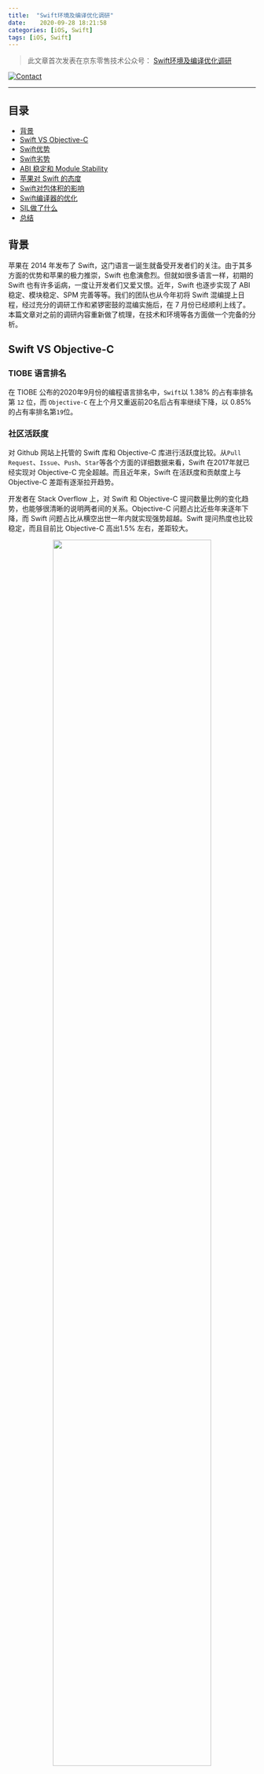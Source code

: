 ```yaml
---
title:  "Swift环境及编译优化调研"
date:    2020-09-28 18:21:58
categories: [iOS, Swift]
tags: [iOS, Swift]
---
```




> 此文章首次发表在京东零售技术公众号：
> [Swift环境及编译优化调研](https://mp.weixin.qq.com/s/cM4arazOf9npcO7Ws0fnJA)

[![Contact](https://img.shields.io/badge/contact-wangyanchang21-green.svg)](https://github.com/wangyanchang21)



---



## 目录

- [背景](#背景)
- [Swift VS Objective-C](#swift-vc-objective-c)
- [Swift优势](#swift优势)
- [Swift劣势](#swift劣势)
- [ABI 稳定和 Module Stability](#abi-稳定和-module-stability)
- [苹果对 Swift 的态度](#苹果对-swift-的态度)
- [Swift对包体积的影响](#swift对包体积的影响)
- [Swift编译器的优化](#swift编译器的优化)
- [SIL做了什么](#sil做了什么)
- [总结](#总结)



## 背景

苹果在 2014 年发布了 Swift，这门语言一诞生就备受开发者们的关注。由于其多方面的优势和苹果的极力推崇，Swift 也愈演愈烈。但就如很多语言一样，初期的 Swift 也有许多诟病，一度让开发者们又爱又恨。近年，Swift 也逐步实现了 ABI 稳定、模块稳定、SPM 完善等等。我们的团队也从今年初将 Swift 混编提上日程，经过充分的调研工作和紧锣密鼓的混编实施后，在 7 月份已经顺利上线了。本篇文章对之前的调研内容重新做了梳理，在技术和环境等各方面做一个完备的分析。




## Swift VS Objective-C

### TIOBE 语言排名

在 TIOBE 公布的2020年9月份的编程语言排名中，`Swift`以 1.38% 的占有率排名第 `12` 位，而 `Objective-C` 在上个月又重返前20名后占有率继续下降，以 0.85% 的占有率排名第`19`位。


### 社区活跃度

对 Github 网站上托管的 Swift 库和 Objective-C 库进行活跃度比较。从`Pull Request`、`Issue`、`Push`、`Star`等各个方面的详细数据来看，Swift 在2017年就已经实现对 Objective-C 完全超越。而且近年来，Swift 在活跃度和贡献度上与 Objective-C 差距有逐渐拉开趋势。

开发者在 Stack Overflow 上，对 Swift 和 Objective-C 提问数量比例的变化趋势，也能够很清晰的说明两者间的关系。Objective-C 问题占比近些年来逐年下降，而 Swift 问题占比从横空出世一年内就实现强势超越。Swift 提问热度也比较稳定，而且目前比 Objective-C 高出1.5% 左右，差距较大。

<center>
<img src="https://raw.githubusercontent.com/wangyanchang21/wangyanchang21.github.io/master/resource/swiftresearch/swift-env-compiler-3.png" width="80%" img/>
</center>


### Swift应用现状


想要得到 Swift 的实际应用现状，最直接的方式就是对 App Store 中的应用进行分析。然后，我们就基于8月1日的国内 App Store 应用免费排行榜，对前100名的应用进行了可执行文件的扫描分析。结果中已经实现 Swift 开发的有31个，没有实现的有69个，具体数据如下：


| 排名 |        应用        | 是否支持Swift |
| :--: | :----------------: | :-----------: |
|  1   |     个人所得税     |               |
|  2   |       拼多多       |               |
|  3   |     淘宝特价版     |               |
|  4   |     交管12123      |               |
|  5   |        钉钉        |               |
|  6   |        剪映        |       ✔       |
|  7   |        微信        |       ✔       |
|  8   |        微视        |       ✔       |
|  9   |     抖音短视频     |               |
|  10  |      腾讯会议      |               |
|  11  |      企业微信      |               |
|  12  |       支付宝       |               |
|  13  |        百度        |       ✔       |
|  14  |      七猫小说      |       ✔       |
|  15  |         QQ         |               |
|  16  |       爱奇艺       |       ✔       |
|  17  |      手机淘宝      |       ✔       |
|  18  |     快手极速版     |               |
|  19  |        美团        |               |
|  20  |      优酷视频      |       ✔       |
|  21  |        得物        |       ✔       |
|  22  |       芒果TV       |       ✔       |
|  23  |       58同城       |               |
|  24  |      高德地图      |               |
|  25  |      BOSS直聘      |               |
|  26  |      阿里巴巴      |               |
|  27  |    中国建设银行    |               |
|  28  |        快手        |               |
|  29  |    农行掌上银行    |               |
|  30  |       云闪付       |               |
|  31  |        闲鱼        |               |
|  32  |     闽政通APP      |       ✔       |
|  33  |       小红书       |       ✔       |
|  34  |      腾讯视频      |               |
|  35  |       QQ音乐       |               |
|  36  |    中国工商银行    |       ✔       |
|  37  |        京东        |       ✔       |
|  38  |     网易云音乐     |               |
|  39  |       安居客       |               |
|  40  |      手机天猫      |               |
|  41  |      京东金融      |               |
|  42  |      酷狗音乐      |               |
|  43  |      哔哩哔哩      |       ✔       |
|  44  |  中国银行手机银行  |       ✔       |
|  45  |      中国移动      |               |
|  46  |      贝壳找房      |               |
|  47  |      人人视频      |               |
|  48  |     抖音极速版     |               |
|  49  |      美图秀秀      |       ✔       |
|  50  |      QQ浏览器      |               |
|  51  |     WPS Office     |               |
|  52  |        陌声        |       ✔       |
|  53  |      轻颜相机      |       ✔       |
|  54  |      哈啰出行      |               |
|  55  |      百度网盘      |       ✔       |
|  56  |      驾考宝典      |               |
|  57  |     扫描全能王     |               |
|  58  |       学小易       |               |
|  59  |       天眼查       |               |
|  60  |        Soul        |       ✔       |
|  61  |        Keep        |       ✔       |
|  62  |       QQ邮箱       |               |
|  63  |      招商银行      |               |
|  64  |    WiFi万能钥匙    |               |
|  65  |      美团外卖      |               |
|  66  |        微博        |               |
|  67  |    邮储手机银行    |               |
|  68  |      UC浏览器      |               |
|  69  |      喜马拉雅      |               |
|  70  |        夸克        |               |
|  71  |     平安好车主     |               |
|  72  |        醒图        |       ✔       |
|  73  | 中国联通手机营业厅 |               |
|  74  |      网上国网      |               |
|  75  |      学习强国      |               |
|  76  |      大众点评      |               |
|  77  |      番茄小说      |               |
|  78  |       饿了么       |               |
|  79  |     搜狗输入法     |               |
|  80  |     铁路12306      |               |
|  81  |       作业帮       |               |
|  82  |        知位        |               |
|  83  |       懂车帝       |       ✔       |
|  84  |      掌上生活      |               |
|  85  |        识货        |       ✔       |
|  86  |        袋鼠        |               |
|  87  |     京东极速版     |               |
|  88  |      百度地图      |               |
|  89  |       货拉拉       |               |
|  90  |      苏宁易购      |               |
|  91  |        知乎        |       ✔       |
|  92  |      腾讯新闻      |       ✔       |
|  93  |      全民K歌       |               |
|  94  |      滴滴出行      |       ✔       |
|  95  |     万能遥控器     |               |
|  96  |       链工宝       |               |
|  97  |      今日头条      |       ✔       |
|  98  |      汽车之家      |               |
|  99  |      携程旅行      |       ✔       |
| 100  |     肯德基KFC      |       ✔       |


国内 App Store 应用免费排行榜数据分析如下：

<center>
<img src="https://raw.githubusercontent.com/wangyanchang21/wangyanchang21.github.io/master/resource/swiftresearch/swift-env-compiler-4.png" width="80%" img/>
</center>


但对于美国 App Store 应用免费排行榜进行分析后，发现数据上基本与国内相反，使用Swift的应用占比81%，不包含Swift的仅有19%。国外开发者对于 Swift 的使用力度还是很高的，与国内的数据形成一个十分明显的对比，所以国内开发者整体对于 Swift 的支持度还是有一定差距的。

<center>
<img src="https://raw.githubusercontent.com/wangyanchang21/wangyanchang21.github.io/master/resource/swiftresearch/swift-env-compiler-5.png" width="80%" img/>
</center>


由于只采样前100个应用，所以数据并不能精确说明 Swift 在 iOS 中的应用比例，只能作为一个参考。2019年开发者曾对国内外 Top 1000 的 App 做过同样的分析，他们的结论是国内使用 Swift 的 APP 占比约22%，美区使用 Swift 的 APP 占比约78%。



## Swift 优势

- 性能高、速度快

Swift 性能高，速度快，在复杂数据的处理上尤为明显。在 WWDC 2015 时苹果就曾发布过一组 Swift 和 ObjC 性能对比的数据。在 Richards 的基准测试中，Swift 的运行速度是 ObjC 的 4.29 倍。在 DeltaBlue 的基准测试中，Swift 的运行速度是 ObjC 的 2.67 倍。

<center>
<img src="https://raw.githubusercontent.com/wangyanchang21/wangyanchang21.github.io/master/resource/swiftresearch/swift-env-compiler-6.png" width="80%" img/>
</center>

Swfit 中的类分为值类型和引用类型，值类型是没有引用计数的，纯粹的值类型是存储于栈区的。Swift 中的 struct 能替代绝大数 ObjC 中的类，通过入栈出栈方式进行分配和销毁，大幅减少了在堆区内存的分配和回收，提高了效率。Swift 还在一些细节上做了内存优化，比如集合类型的 Copy-on-Write 特性。


- 安全性高

Swift 从设计之初就比基于 C 的语言更安全，另外还清除了不安全的代码。Swift 具有静态调度安全的特性，所以许多问题在编译时就能提前发现。
Swift 还是强类型语言，默认情况下 Swift 对象不能为 nil，只有在初始化之后才可以使用，否则便会编译报错。另外，可选类型(Optionals)是 Swift 专门设计用于支持对象为 nil 的场景的。这就使得代码更加安全、简洁，防止了许多由于 nil 而造成的运行时难以查找的崩溃问题。
Array、Dictionary、Set 集合类型以及其他的值类型，在一定程度上解决了一部分线程安全的问题，比如值类型的的存储属性、非全局的值类型变量等。
当代码中发生内存溢出时，编译器会发送诊断信息。比如，常量计算中的内存溢出是很难查找的，Swift 编译器会把这个错误信息警示于开发者，而不是取值错误。
从过往经验中来看，Swift 的整体崩溃率是低于 ObjC 的。这些强大的内置错误处理，给了 Swift 很高的安全性，但这一切都归根结底于 Swift 在编译器中所作的工作。

- 先进性

泛型、协议扩展在很大程度上提高了代码的复用率，使代码更加灵活。
元组、关联枚举、下标语法、自定义运算符、字面量语法等，这些 ObjC 不具备的特性，可以十分简单地实现场景定制化，让代码更加灵活自如。
结构体作为值类型的对象结构，可以满足绝大多数业务场景，做到更好的内存管理，也更符合线程安全的设计。
Swift 引入模块的概念，解决了 ObjC 中长久以来为人诟病的命名空间问题。访问权限由 private 到 open 分为五级，使模块间的调用把控力更容易掌握。
Swift 中闭包占有很重的戏份，但却拥有十分轻量级语法，许多便捷的高阶函数都是以闭包的形式展开进行的。这里面也体现了一些函数式编程的思想，而且其实所有的函数都可以作为一个闭包进行调用。

- 开发效率

Swift 指针的概念更加淡化了，内存管理也更加简单便利了，就连 ObjC 中需要手动管理的 CF 对象内存，也可以自动管理了。与 ObjC 相比，程序开发更傻瓜化，能让开发者有更多的精力放在业务逻辑层面，提升了开发效率。
通过 Swift Playgrounds，无需复杂的项目配置就可以快速建立一个 Swift 运行环境，并且支持 UI 调试。无需进行手动编译便可以快速反馈给开发者，所以在某些场景下提高了开发者的调试效率。


- 代码量减少

由于 Swift 语言简洁明确，实现同样的功能，代码量明显比 ObjC 有所减少，估计减少 15~30%。我们曾尝试把京东中几个具有独立业务的 ObjC 页面用 Swift 重写了，最终代码量降低了 20.13%。

- 跨平台

Swift 可以在所有的 Apple Platform 中开发使用，包括 iOS，macOS，watchOS 和 tvOS。除此之外，还支持 Linux、Windows、Ubuntu、CentOS 等平台。
Swift 从开发调试到二进制构建，再到打包分发，这些都已经完全集成在 Xcode 及其工具链中了。另外，Swift Package Manager 在 5.3 版本对二进制包分发和资源的打包的支持，使其跨品台的生态更加完整了。

- 广泛的应用

 Swift 在应用上很广泛，并不局限于苹果平台的开发。它有专门的团队 Swift Server Work Group (SSWG) 在从事服务端的建设，还有相应而生的后端框架 Perfect，Vapor 等。在人工智能领域 Swift for TensorFlow 的发展也如火如荼，还有 Web 前端、Linux等等。

- 开源、持续发展

Swift 是一门静态语言，面世以来就是开源的身份。苹果在 Swift Forums 和 Swift evolution 中广泛接受开发者们的建议和提案，这也促使着 Swift 近年来的飞快发展。苹果在 Swift 中倾尽心血，在短短几年时间内，语言完善和生态建立的速度之快，让业内人士瞠目结舌。但无论如何，Swift 还是一个很年轻的语言，而且它发展的脚步也不会停下。



## Swift 劣势

- 对于 Swift 混编工程来说，Swift 是可以无障碍调用 ObjC 的，但是反之不一定。虽然苹果的优化让 Swift 完美地兼容了 ObjC，但 Swift 中一些独有的特性，ObjC 是不能够支持的，在语言的转义过程中很容易出现问题，造成程序错误。
- Swift 工程在编译时长上一般大于 ObjC。主要原因是静态调度的 Swift 在编译期就需要做更多的工作，会做许多检查和优化。编译器在优化阶段，估计就要占用三分之一左右的编译时间。但目前 Xcode 中有一些 Swift 的编译选项，通过调整这些策略，编译时长上还是有一定的优化空间的。
- 单纯就某些简单的基础操作来说，如某些循环、拼接、元素增减等方面，Swift 速度上甚至不如 ObjC，但并不影响其复杂场景下以及整体的性能优势。
- 在 Swift5.0 之前，或者在低于 iOS 12.2 以下的操作系统中 Swift runtime 和标准库包仍然会打包到工程的包中，仍然占用和应用的包体积。



## ABI 稳定和 Module Stability

Swift5.0 开始，ABI 稳定。这意味着通过 Swift5.0 及以上的编译器编译出来的应用二进制，就可以运行在任意 Swift5.0 及以上的 swift runtime 上。ABI 稳定后，Swift runtime 和标准库已经植入 `macOS 10.14.4`、`iOS 12.2`、`watchOS 5.2` 及以上系统中。因此，已经使用 Swift 的应用包体积将会减少，一般来说可以减小 10M 左右。WWDC 大会上苹果发布数据来看，在 iOS 12.2 中更新为 Swift5.0 后，iOS 应用单从 Swift 库方面就减少 7.5M ，watchOS 应用单从 Swift 库就减少 11.6M。当然，这个数据不是一个定值，会由代码中调用的标准库的数量来决定。

<center>
<img src="https://raw.githubusercontent.com/wangyanchang21/wangyanchang21.github.io/master/resource/swiftresearch/swift-env-compiler-7.png" width="80%" img/>
</center>

根据苹果官方给出的数据，截止到 2020年6月17日，市场上所有 iPhone 中能支持 Swift runtime 内置的设备比例在 81%~94% 之间。因为从 iOS12.2 开始支持的，理论上来说这个值应该更接近 94%，估计在 90% 左右。而且，从长远角度来看，随着苹果系统的更新，这个数据也会越来越高。

Swift5.1 开始 Module Stability。这意味着使用不同版本编译器构建的 Swift 模块可以在同一个应用程序中一起使用。开发者可以使用第三方库，而不必担心它们使用的是哪个版本的 Swift 编译器。无论是 ABI 稳定还是模块稳定，对于开发者来说都是非常值得庆贺的事情。



## 苹果对 Swift 的态度

苹果官方的 SDK 中，纯 Swift 的框架已经越来越多，比如 Combine、SwiftUI、RealityKit、Create ML、CryptoKit 等等。这些都是苹果主推的技术，而且这些库不能被 Objective-C 直接混编。在 WWDC 2020 上，发布了新功能 App Widget 组件。值得注意的是，App Widget 开发仅限于 SwiftUI。

国外开发者 Alexandre Colucci 曾分析过苹果系统中 Swift 的使用情况。除了 Swift 库之外，iOS 13.1 中已经有 141 个二进制文件使用了 Swift。而且近两年来，增长速度惊人。

<center>
<img src="https://raw.githubusercontent.com/wangyanchang21/wangyanchang21.github.io/master/resource/swiftresearch/swift-env-compiler-8.png" width="80%" img/>
</center>

总之，自 WWDC 2019 以来，越来越多的框架和功能向纯 Swift 倾斜。另外，WWDC 的示例代码早已经不见 ObjC 的踪影，越来越多的系统 App 使用 Swift 重写，这些都明显地体现了苹果在 ObjC 向 Swift 跨进这件事情上的趋势和态度。



## Swift 对包体积的影响

### 空白工程对比

创建两个空白工程，分别对 ObjC 和 Swift 在 ABI 稳定前后的不同系统中做了一个对比，结果如下：

|  开发语言  | iOS系统  | ipa包体积 |
| :--------: | :------: | :-------: |
| Objctive-C | iOS 13.0 |   69KB    |
| Swift 5.1  | iOS 13.0 |   70KB    |
| Objctive-C | iOS 8.0  |   176KB   |
| Swift 5.1  | iOS 8.0  |   4.8MB   |

可以明显看出在 ABI 稳定后，由于内置了 Swift 标准库和 runtime 的缘故，包体积已经缩减了约 4.7M。但在 ABI 稳定前，还是需要内置到 ipa 包中的。


### 仅支持 Swift 混编环境的工程

对纯 ObjC 工程实施 Swift 环境支持后，不添加任何 Swift 代码。在一个 arm64 的设备下，LinkMap 中会增加如下内容：

|                动态/静态库                 |   大小   |
| :----------------------------------------: | :------: |
|              libswiftCore.tbd              |   32 B   |
|         libswiftCompatibility50.a          | 321	B |
| libswiftCompatibilityDynamicReplacements.a | 161	B |
|                   总大小                   |  514 B   |


根据可执行文件分析，得到新增的 Swift 相关动态链接库：

| 序号 |            动态链接库             |
| :--: | :-------------------------------: |
|  1   | LC_LOAD_DYLIB(libswiftCore.dylib) |

对于仅支持 Swift 环境的工程来说，只会链接 libswiftCore 这一个动态库，另外 LinkMap 中的库大小也还不到 1KB，基本可忽略不计。


### 实现 Swift 混编业务的工程

对纯 ObjC 工程实施 Swift 环境支持，且用 Swift 实现部分业务后。在一个 arm64 的设备下，LinkMap 中会增加如下内容：

|                动态/静态库                 |   大小   |
| :----------------------------------------: | :------: |
|              libswiftCore.tbd              | 2.05 KB  |
|           libswiftFoundation.tbd           |  448 B   |
|            libswiftDispatch.tbd            |  256 B   |
|             libswiftUIKit.tbd              |   96 B   |
|           libswiftObjectiveC.tbd           | 64	B  |
|         libswiftCompatibility50.a          | 321	B |
| libswiftCompatibilityDynamicReplacements.a |  161 B   |
|                   总大小                   | 3.36 KB  |


根据可执行文件分析，得到新增的 Swift 相关动态链接库：

| 序号 |                动态链接库                 |
| :--: | :---------------------------------------: |
|  1   |     LC_LOAD_DYLIB(libswiftCore.dylib)     |
|  2   | LC_LOAD_DYLIB(libswiftCoreGraphics.dylib) |
|  3   |   LC_LOAD_DYLIB(libswiftDispatch.dylib)   |
|  4   |  LC_LOAD_DYLIB(libswiftFoundation.dylib)  |
|  5   |  LC_LOAD_DYLIB(libswiftObjectiveC.dylib)  |
|  6   |    LC_LOAD_DYLIB(libswiftUIKit.dylib)     |

对比仅支持 Swift 环境的工程，多了许多动态库，这些就是项目中用到的 Swift 标准动态库。这也是为什么在 ABI 稳定前，随着涉及到越来越多的 Swift 标准动态库，包体积在不断增加的原因。另外 LinkMap 相应增长的大小只有 2.85KB，所以这个数值还是基本可以忽略不计的。



## Swift 编译器的优化

相比 ObjC 来说，编译器性能更高、速度更快，也更加安全。究其根本，Swift 一切的优越之处，都源于其经过无数优化的 Swift 编译器。首先在 C、C++、Objective-C 工程中，编译器前端使用的是 clang，后端使用的 LLVM。而在 Swift 中的编译器前端所使用的是 swift，后端同样是使用的 LLVM。惟一的区别就在于编译器前端的不同，也就是 clang 和 swift 的区别。


### clang 编译前端

<center>
<img src="https://raw.githubusercontent.com/wangyanchang21/wangyanchang21.github.io/master/resource/swiftresearch/swift-env-compiler-9.png" width="80%" img/>
</center>

上图修改于苹果公司 Swift 高级编译器工程师 Joe Groff 在 LLVM 开发者大会的分享的内容。其实 clang 有以下几个缺点：

- 在源码和 LLVM IR 之间存在的巨大的抽象空间
- IR (Intermidiate Resprsentation) 并不适用与源码级别的分析
- CFG (Control Flow Graph) 缺乏精度
- CFG 偏离了编译流程的主路径
- 在 CFG 和 IR 降级中存在许多重复的工作


### swift 编译前端

然而，SIL 的设计就将这些问题全部解决。swift 是一个包含 clang 然后又做了许多优化的编译器前端，它的核心是 Swift Intermediate Language (SIL)。SIL 是 Swift 编译器在 AST（Abstract Syntax Tree）和 LLVM IR 之间的中间表示。也可以说 Swift 语言的绝大部分特性都取决于 SIL 所做的优化。

<center>
<img src="https://raw.githubusercontent.com/wangyanchang21/wangyanchang21.github.io/master/resource/swiftresearch/swift-env-compiler-10.png" width="80%" img/>
</center>

上图中从 SILGen 到 IRGen 的过程，是与 clang 前端不同的功能。Swift 编译器将分析的过程植入编译流程主路径，SIL 很好地弥补了 AST 到 LLVM IR 之间的空间。

SILGen 将词法语义分析后的 AST 生成未加工的 SIL，在 SIL 内部经过一些列的分析、诊断、优化等操作并生成标准的 SIL，然后 IRGen 在将标准的 SIL 降级为 LLVM IR，交付于编译器后端。在这个过程中，重中之重是 SIL 的分析和高级优化部分。分析工作主要是对数据流强制执行 Swift 语言要求的诊断，比如变量明确初始化、代码可达性等。高级优化工作包括引用计数优化、内存分配优化、动态方法去虚拟化、内联优化、泛型特化等等。



## SIL 做了什么

Swift 语言的核心就在于 SIL，前文中描述过 SIL 的功能了，究其根本就是分析和高级优化。这些优化可以归纳为下图中诸多方面。本节以性能优化为主，对其中部分优化展开阐述。

<center>
<img src="https://raw.githubusercontent.com/wangyanchang21/wangyanchang21.github.io/master/resource/swiftresearch/swift-env-compiler-11.png" width="80%" img/>
</center>

### 内存管理

Swfit 中的类分为值类型和引用类型，值类型是没有引用计数的，纯粹的值类型是存储于栈区的。struct 是 Swift 标准的值类型，也是官方推荐优先考虑使用的类型，它能够取代 ObjC 中大部分业务场景中的类。使用值类型时，仅仅通过入栈和出栈的方式来分配和销毁，无需引用计数。相对于堆区需要进行内存开辟、内存回收、引用计数管理，效率明显提升。在 ObjC 中一个对象类型的内存布局结构是，栈区存储指针，堆区存储内容。堆区在数据访问时，也要先通过栈区取值，然后通过指针找到对应堆区地址获取内容。所以值类型在数据访问时，也减少了一层数据读取，效率上也得到了提升。

<center>
<img src="https://raw.githubusercontent.com/wangyanchang21/wangyanchang21.github.io/master/resource/swiftresearch/swift-env-compiler-12.png" width="80%" img/>
</center>


### copy-on-write

对于值类型来说，当把某个变量赋值给另外一个变量时，这应该是一个拷贝的过程，会把内容拷贝到另一块内存中，所以两个变量对应了两块内存区域。但 Swift 对这里做了一些优化，即 copy-on-write，这一个懒加载的思路。当变量完成拷贝时，其实会共用一块内存，只有当第二个变量做出修改时，才会发生实际的拷贝行为。这只是 Swift 关于对内存诸多优化中的一个。

<center>
<img src="https://raw.githubusercontent.com/wangyanchang21/wangyanchang21.github.io/master/resource/swiftresearch/swift-env-compiler-13.png" width="80%" img/>
</center>


### 内联优化

在函数的调用过程可以解释为一个指令在函数地址来回跳转的过程。在某个函数中调用另一个函数时，指令就会跳转到被调用函数的入口地址，执行完成后指令再跳回原函数，继续执行后面的代码。Swift 编译器会将引用透明的函数进行强制内联，在编译期，编译器就会将被调用函数的代码副本放置在函数调用的位置。这样在运行时，就减少了指令的跳转，提升了执行效率。

编译器内联优化前代码：

```swift
func getSomeNumber() -> Int {
    return getOnHundred()
}

func getOnHundred() -> Int {
    return 100
}
```

编译器内联优化后代码：

```swift
func getSomeNumber() -> Int {
    return 100
}
```

### 泛型原理、泛型特化

泛型是 Swift 中提升代码复用率的利器。泛型函数在执行过程中需要以 `Protocol Witness Table` 作为协议函数的管理者、`Value Witness Table` 作为生命周期管理者，动态创建 `Existential Container` 作为实际数据的管理者，然后才能让泛型对象执行正确的泛型函数。这个动态的过程，是泛类型的实现的核心，底层原理依赖于 Swift 中的协议。下图是编译器对泛型原理的伪代码，不是本文重点，就不过多讨论了。

<center>
<img src="https://raw.githubusercontent.com/wangyanchang21/wangyanchang21.github.io/master/resource/swiftresearch/swift-env-compiler-14.png" width="80%" img/>
</center>

那么问题来了，既然是在运行时动态化调用，又执行了许多类型和协议相关的处理，那么执行效率一定低于静态化的方式。然而，泛型特化就是编译器为这个场景做的优化。

```swift
protocol Animal {
    func eat()
}

struct Cat: Animal {
    func eat() {
        print("cat is eating")
    }
}

struct Dog: Animal {
    func eat() {
        print("dog is eating")
    }
}
```

Cat 和 Dog 都是遵循并实现了 Animal 协议的类型，以它们为例，来实现一个泛型的函数，并进行调用。

```swift
// 泛型函数
func doSomeThing<T: Animal>(someAnimal: T) {
    someAnimal.eat()    // 如上文所述，其实编译器在这里做了许多动态性处理
}

// 泛型函数调用
doSomeThing(someAnimal: Cat())
doSomeThing(someAnimal: Dog())
```

泛型特化就是把泛型函数进行特定化处理，让其可以在不影响协议执行的情况下，减少诸多事务的处理，降低动态性。编译器优化后的代码大致如下：

```swift
// 泛型特化后函数
func doSomeThingOfCat(someAnimal: Cat) {
    someAnimal.eat()
}
func doSomeThingOfDog(someAnimal: Dog) {
    someAnimal.eat()
}

// 泛型特化后函数调用
doSomeThingOfCat(someAnimal: Cat())
doSomeThingOfDog(someAnimal: Dog())
```

假如再加上函数内联的优化，可能会是这样：

```swift
// 泛型特化、内联优化后
func doSomeThingOfCat(someAnimal: Cat) {
    print("cat is eating")
}
func doSomeThingOfDog(someAnimal: Dog) {
    print("dog is eating")
}
```

泛型特化后代码执行效率得到不少提升，但是在某些场景下，诸如泛型特化、函数内联等操作编译器是不能实现的。原因在于编译器的非模块化编译模式，不允许编译器了解当前文件外的代码，这就导致编译器不会去进行优化。


### 编译模式

Swift 的编译模式有两种，一种是 `Incremental`，是以单个文件作为编译单元，进行增量编译。编译器读取解析源文件后，进行一些优化调整，生成机器可识别的汇编代码并写一个 `.o` 或者目标文件中。最后再由 `linker` 将多个目标文件合并到可执行文件或动态库中。

<center>
<img src="https://raw.githubusercontent.com/wangyanchang21/wangyanchang21.github.io/master/resource/swiftresearch/swift-env-compiler-15.png" width="80%" img/>
</center>

在这种情况下，编译器优化的范围只是当前文件，这就把优化范围限制在当前文件中，所以编译就无法进行跨文件的深度优化。Swift 3 开始支持另一种编译模式，`whole-module-optimization`（-wmo），这将会以整个模块作为优化单元，这意味着编译器会了解所有代码实现，它可以针对上下文实施具体优化。这些优化包括函数内联优化、泛型特化、函数派发方式优化（文章后面会有描述）等。

<center>
<img src="https://raw.githubusercontent.com/wangyanchang21/wangyanchang21.github.io/master/resource/swiftresearch/swift-env-compiler-16.png" width="80%" img/>
</center>

那 wmo 是不是就不会增量编译了？其实在 SIL 将整个模块进行优化后，模块又会被拆分，LLVM 后端会在多个线程中把拆分的部分进行处理。所以，即使在 wmo 下，编译器也可以并行、增量地执行大部分编译工作。

<center>
<img src="https://raw.githubusercontent.com/wangyanchang21/wangyanchang21.github.io/master/resource/swiftresearch/swift-env-compiler-17.png" width="80%" img/>
</center>


### 函数调度

Swift 是一门静态语言，但并不能说明只有静态调度，它一样也存在动态调度的情况。但本文所指的动态调度并不是 ObjC 中动态消息发送，而是虚函数表的调用方式，即 virtual method table（V-Table），这里不做展开讨论。

静态调度在编译期就已经决定了，在运行时直接执行代码实现，而且编译器还会进行一系列的优化，比如内联等。动态调度是在编译期无法决定执行那些代码实现，只能在运行时根据上下文环境决定跳转到代码的实现。我们都了解静态调度的效率要高于动态调度。对于 Swift 来说，动态调度本质上比静态调度的效率相差并不大，但动态调度会造成 SIL 不能对这些函数进行进一步优化。这些优化的缺失，才是效率差距拉大的根本原因。

为什么 Swift 要比 ObjC 要快呢？对于 ObjC 来说，编译器无法通过消息发送来消除动态调度，也无法执行任何分析、无法内联。而在 Swift 中，编译器有更多的信息，在许多情况下可以消除这些动态调度，从而带来了性能和运行速度的提升。


#### class 的调度方式

在 Swift 中，class 类型可以拥有继承关系的，一旦发生继承关系，编译器就可能在编译器不能决定执行过程，产生动态调度的情况。实现一个访问限制为 open 的 Person 类，并定义一个以 Person 作为入参的函数。

```swift
open class Person {
    var name = ""
    func eat() {}
}

func doAnyThing(per: Person) {
    print("He is \(per.name)")
    per.eat()
}
```

但对于编译器来说，执行到 doAnyThing() 函数时，并不能确定当前这个对象的具体类型。所以就需要编译器先通过动态查询当前类型和该类型静态内存上的虚函数表，其中包含指向要执行函数实现的正确指针。具体编译器实现的伪代码如下：

```swift
func doAnyThing(per: Person) {
    let nameGetter = Person.nameGetter(per)
    print("He is \(nameGetter(per))")
    let eatMethod = Person.noiseMethod(per)
    eatMethod(per)
}
```

那么 class 类型就一定是动态调度吗？不是的，如果编译器了解到当前类的函数没有被 override 的，就会自动优化到静态调度的方案，直接执行该类型的函数，达到提升效率的目的。


#### struct 的调度方式

struct 没有引用计数，不存在继承关系，也无需 V-Table，所以在函数的调度方式上，一定是静态的。但有一个需要注意的地方，这些函数不包括遵循协议的函数。因为协议函数的底层实现，是依赖 Witness Tables 的机制实现的，一部分可以做到静态调度，大部分需要动态调度。这里就不做展开讨论了。
前文中也已经介绍过了，静态调度的函数，一定会最大程度上支持编译器的优化。所以 struct 不仅在调度方式上比较高效，在优化程度上也比较彻底，这也就决定了一般情况下的 struct 性能较好。


### 数组越界检查


对于数组来说，会检查数组的读取或者写入范围是否发生越界行为，为代码提供保护。一旦越界，就会发生诊断信息，而不是发生取值错误。下面以官方给出的例子进行解释。

```swift 
for i in 0..< n {
    precondition (i < length)
    A[i] ^= 13
}
```

目前，而且 Swift 团队还将此检查提前到循环之外，将从时间复杂度从之前的O(n)优化为现在的O(1)了。即使在巨大的循环次数时，检查的成本也可以忽略不计。

```swift
precondition (i < length)
    for i in 0..< n {	
    A[i] ^= 13
}
```

### 常量溢出检查

如果常量表达式在计算过程中发生溢出，就会发出诊断信息，防止造成取值错误。

```swift
var max = Int.max
max = max + 1 
```

### 函数返回分析

函数返回分析可验证每个函数在其路径上的返回值，确保返回值与函数定义的类型一致。也可以理解为代码可达性检测的一种，如果编译器检查发现不一致或者无返回值，编译器就会在发出 unreachable 指令，提示开发者数据流的错误信息。这也就更能体现出 Swift 是一门强类型语言了。


## 总结

从语言活跃、社区活跃、应用现状等方面，与 Objective-C 做了详细对比，足以说明 Swift 开发环境已经完备。就优劣势而言，Swift 更为安全、高效、先进、简洁，利远大于弊。另外，苹果对于开源的 Swift 持续不断的改进，尤其是近一年来的重大更新，使我们欢呼雀跃。从跨平台的角度来看，笔者认为苹果对于 Swift 的战略定位绝不止 Apple Platform、也不止前端、后台、人工智能领域。总之，Swift 还很年轻，对于它来说才刚刚开始，但对于 Apple 开发者来说 Swift 的时代早已到来。若再问何时出发，不如就在今天。





## 相关资料

- https://swift.org
- https://developer.apple.com
- https://www.tiobe.com
- https://github.com
- https://stackoverflow.com
- https://swift.org/swift-compiler/#compiler-architecture
- https://github.com/apple/swift/tree/master/docs
- http://www.aosabook.org/en/llvm.html
- https://clang.llvm.org/docs/CommandGuide/clang.html
- https://www.youtube.com/watch?v=Ntj8ab-5cvE&feature=youtu.be
- https://apple-swift.readthedocs.io/en/latest/HighLevelSILOptimizations.html#
- https://developer.apple.com/videos/play/wwdc2015/409/
- https://swift.org/blog/whole-module-optimizations






-------

欢迎指正, [wangyanchang21](https://github.com/wangyanchang21).

